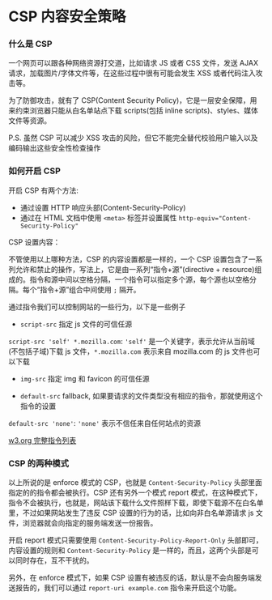 # CSP 内容安全策略

### 什么是 CSP

一个网页可以跟各种网络资源打交道，比如请求 JS 或者 CSS 文件，发送 AJAX 请求，加载图片/字体文件等，在这些过程中很有可能会发生 XSS 或者代码注入攻击等。

为了防御攻击，就有了 CSP(Content Security Policy)，它是一层安全保障，用来约束浏览器只能从白名单站点下载 scripts(包括 inline scripts)、styles、媒体文件等资源。

P.S. 虽然 CSP 可以减少 XSS 攻击的风险，但它不能完全替代校验用户输入以及编码输出这些安全性检查操作

### 如何开启 CSP

开启 CSP 有两个方法:

- 通过设置 HTTP 响应头部(Content-Security-Policy)
- 通过在 HTML 文档中使用 `<meta>` 标签并设置属性 `http-equiv="Content-Security-Policy"`

CSP 设置内容：

不管使用以上哪种方法，CSP 的内容设置都是一样的，一个 CSP 设置包含了一系列允许和禁止的操作，写法上，它是由一系列“指令+源”(directive + resource)组成的。指令和源中间以空格分隔，一个指令可以指定多个源，每个源也以空格分隔。每个“指令+源”组合中间使用 `;` 隔开。

通过指令我们可以控制网站的一些行为，以下是一些例子

- `script-src` 指定 js 文件的可信任源

`script-src 'self' *.mozilla.com`: `'self'` 是一个关键字，表示允许从当前域(不包括子域)下载 js 文件，`*.mozilla.com` 表示来自 mozilla.com 的 js 文件也可以下载

- `img-src` 指定 img 和 favicon 的可信任源

- `default-src` fallback, 如果要请求的文件类型没有相应的指令，那就使用这个指令的设置

`default-src 'none'`: `'none'` 表示不信任来自任何站点的资源

[w3.org 完整指令列表](https://www.w3.org/TR/CSP/#csp-directives)

### CSP 的两种模式

以上所说的是 enforce 模式的 CSP，也就是 `Content-Security-Policy` 头部里面指定的的指令都会被执行。CSP 还有另外一个模式 report 模式，在这种模式下，指令不会被执行，也就是，网站该下载什么文件照样下载，即使下载源不在白名单里，不过如果网站发生了违反 CSP 设置的行为的话，比如向非白名单源请求 js 文件，浏览器就会向指定的服务端发送一份报告。

开启 report 模式只需要使用 `Content-Security-Policy-Report-Only` 头部即可，内容设置的规则和 `Content-Security-Policy` 是一样的，而且，这两个头部是可以同时存在，互不干扰的。

另外，在 enforce 模式下，如果 CSP 设置有被违反的话，默认是不会向服务端发送报告的，我们可以通过 `report-uri example.com` 指令来开启这个功能。
